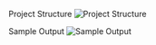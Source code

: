 Project Structure
![Project Structure](https://github.com/user-attachments/assets/536807c0-aac3-459f-91dd-d879a81ca19a)

Sample Output
![Sample Output](https://github.com/user-attachments/assets/f7ca2dd1-ecda-4a62-b4e1-44743e0b1d85)
